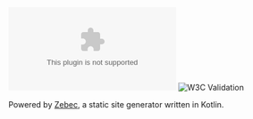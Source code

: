 ![Website](https://img.shields.io/website/https/seansoper.com)
![W3C Validation](https://img.shields.io/w3c-validation/html?targetUrl=https%3A%2F%2Fseansoper.com)

Powered by [Zebec](https://github.com/ssoper/Zebec), a static site generator written in Kotlin.